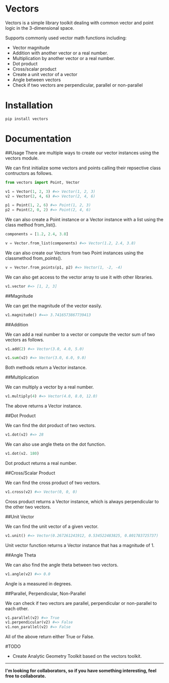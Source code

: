 # Vectors
Vectors is a simple library toolkit dealing with common vector and point logic
in the 3-dimensional space.

Supports commonly used vector math functions including:
  * Vector magnitude
  * Addition with another vector or a real number.
  * Multiplication by another vector or a real number.
  * Dot product
  * Cross/scalar product
  * Create a unit vector of a vector
  * Angle between vectors
  * Check if two vectors are perpendicular, parallel or non-parallel

# Installation

```
pip install vectors
```

# Documentation

##Usage
There are multiple ways to create our vector instances using the vectors module.

We can first initialize some vectors and points calling their repsective class
contructors as follows.

```Python
from vectors import Point, Vector

v1 = Vector(1, 2, 3) #=> Vector(1, 2, 3)
v2 = Vector(2, 4, 6) #=> Vector(2, 4, 6)

p1 = Point(1, 2, 6) #=> Point(1, 2, 3)
p2 = Point(2, 0, 2) #=> Point(2, 4, 6)
```

We can also create a Point instance or a Vector instance with a list
using the class method from_list().

```Python
components = [1.2, 2.4, 3.8]

v = Vector.from_list(components) #=> Vector(1.2, 2.4, 3.8)
```

We can also create our Vectors from two Point instances using the classmethod
from_points().

```Python
v = Vector.from_points(p1, p2) #=> Vector(1, -2, -4)
```

We can also get access to the vector array to use it with other libraries.

```Python
v1.vector #=> [1, 2, 3]
```
##Magnitude

We can get the magnitude of the vector easily.

```Python
v1.magnitude() #==> 3.7416573867739413
```

##Addition

We can add a real number to a vector or compute the vector sum of two
vectors as follows.

```Python
v1.add(2) #=> Vector(3.0, 4.0, 5.0)

v1.sum(v2) #=> Vector(3.0, 6.0, 9.0)
```
Both methods return a Vector instance.

##Multiplication

We can multiply a vector by a real number.

```Python
v1.multiply(4) #=> Vector(4.0, 8.0, 12.0)
```
The above returns a Vector instance.

##Dot Product

We can find the dot product of two vectors.

```Python
v1.dot(v2) #=> 28
```
We can also use angle theta on the dot function.

```Python
v1.dot(v2. 180)
```
Dot product returns a real number.

##Cross/Scalar Product

We can find the cross product of two vectors.

```Python
v1.cross(v2) #=> Vector(0, 0, 0)
```
Cross product returns a Vector instance, which is always perpendicular to the
other two vectors.

##Unit Vector

We can find the unit vector of a given vector.

```Python
v1.unit() #=> Vector(0.267261241912, 0.534522483825, 0.801783725737)
```
Unit vector function returns a Vector instance that has a magnitude of 1.

##Angle Theta

We can also find the angle theta between two vectors.

```Python
v1.angle(v2) #=> 0.0
```
Angle is a measured in degrees.

##Parallel, Perpendicular, Non-Parallel

We can check if two vectors are parallel, perpendicular or non-parallel to each
other.

```Python
v1.parallel(v2) #=> True
v1.perpendicular(v2) #=> False
v1.non_parallel(v2) #=> False
```
All of the above return either True or False.

#TODO
  * Create Analytic Geometry Toolkit based on the vectors toolkit.

----

**I'm looking for collaborators, so if you have something interesting, feel free
to collaborate.**






